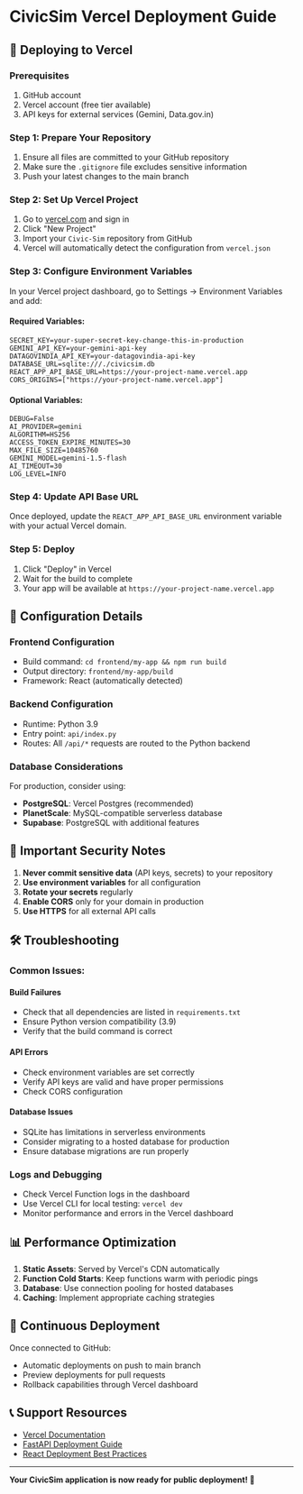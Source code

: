 # CivicSim Vercel Deployment Guide

## 🚀 Deploying to Vercel

### Prerequisites
1. GitHub account
2. Vercel account (free tier available)
3. API keys for external services (Gemini, Data.gov.in)

### Step 1: Prepare Your Repository
1. Ensure all files are committed to your GitHub repository
2. Make sure the `.gitignore` file excludes sensitive information
3. Push your latest changes to the main branch

### Step 2: Set Up Vercel Project
1. Go to [vercel.com](https://vercel.com) and sign in
2. Click "New Project"
3. Import your `Civic-Sim` repository from GitHub
4. Vercel will automatically detect the configuration from `vercel.json`

### Step 3: Configure Environment Variables
In your Vercel project dashboard, go to Settings → Environment Variables and add:

#### Required Variables:
```
SECRET_KEY=your-super-secret-key-change-this-in-production
GEMINI_API_KEY=your-gemini-api-key
DATAGOVINDIA_API_KEY=your-datagovindia-api-key
DATABASE_URL=sqlite:///./civicsim.db
REACT_APP_API_BASE_URL=https://your-project-name.vercel.app
CORS_ORIGINS=["https://your-project-name.vercel.app"]
```

#### Optional Variables:
```
DEBUG=False
AI_PROVIDER=gemini
ALGORITHM=HS256
ACCESS_TOKEN_EXPIRE_MINUTES=30
MAX_FILE_SIZE=10485760
GEMINI_MODEL=gemini-1.5-flash
AI_TIMEOUT=30
LOG_LEVEL=INFO
```

### Step 4: Update API Base URL
Once deployed, update the `REACT_APP_API_BASE_URL` environment variable with your actual Vercel domain.

### Step 5: Deploy
1. Click "Deploy" in Vercel
2. Wait for the build to complete
3. Your app will be available at `https://your-project-name.vercel.app`

## 🔧 Configuration Details

### Frontend Configuration
- Build command: `cd frontend/my-app && npm run build`
- Output directory: `frontend/my-app/build`
- Framework: React (automatically detected)

### Backend Configuration
- Runtime: Python 3.9
- Entry point: `api/index.py`
- Routes: All `/api/*` requests are routed to the Python backend

### Database Considerations
For production, consider using:
- **PostgreSQL**: Vercel Postgres (recommended)
- **PlanetScale**: MySQL-compatible serverless database
- **Supabase**: PostgreSQL with additional features

## 🚨 Important Security Notes

1. **Never commit sensitive data** (API keys, secrets) to your repository
2. **Use environment variables** for all configuration
3. **Rotate your secrets** regularly
4. **Enable CORS** only for your domain in production
5. **Use HTTPS** for all external API calls

## 🛠️ Troubleshooting

### Common Issues:

#### Build Failures
- Check that all dependencies are listed in `requirements.txt`
- Ensure Python version compatibility (3.9)
- Verify that the build command is correct

#### API Errors
- Check environment variables are set correctly
- Verify API keys are valid and have proper permissions
- Check CORS configuration

#### Database Issues
- SQLite has limitations in serverless environments
- Consider migrating to a hosted database for production
- Ensure database migrations are run properly

### Logs and Debugging
- Check Vercel Function logs in the dashboard
- Use Vercel CLI for local testing: `vercel dev`
- Monitor performance and errors in the Vercel dashboard

## 📊 Performance Optimization

1. **Static Assets**: Served by Vercel's CDN automatically
2. **Function Cold Starts**: Keep functions warm with periodic pings
3. **Database**: Use connection pooling for hosted databases
4. **Caching**: Implement appropriate caching strategies

## 🔄 Continuous Deployment

Once connected to GitHub:
- Automatic deployments on push to main branch
- Preview deployments for pull requests
- Rollback capabilities through Vercel dashboard

## 📞 Support Resources

- [Vercel Documentation](https://vercel.com/docs)
- [FastAPI Deployment Guide](https://fastapi.tiangolo.com/deployment/)
- [React Deployment Best Practices](https://create-react-app.dev/docs/deployment/)

---

**Your CivicSim application is now ready for public deployment! 🎉**